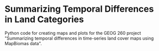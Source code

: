 # Summarizing Temporal Differences in Land Categories 


Python code for creating maps and plots for the GEOG 260 project "Summarizing temporal differences in time-series land cover maps using MapBiomas data".
